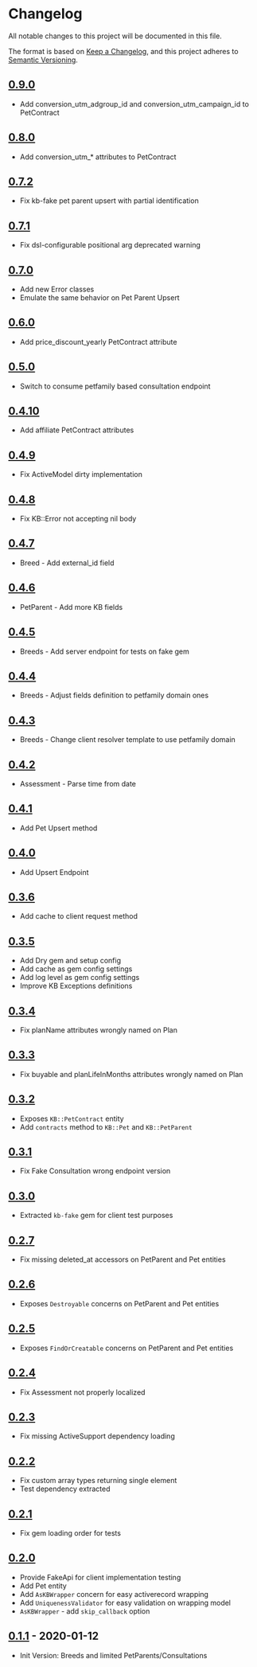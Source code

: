 # Changelog
All notable changes to this project will be documented in this file.

The format is based on [Keep a Changelog](https://keepachangelog.com/en/1.0.0/),
and this project adheres to [Semantic Versioning](https://semver.org/spec/v2.0.0.html).

## [0.9.0]
- Add conversion_utm_adgroup_id and conversion_utm_campaign_id to PetContract

## [0.8.0]
- Add conversion_utm_* attributes to PetContract

## [0.7.2]
- Fix kb-fake pet parent upsert with partial identification

## [0.7.1]
- Fix dsl-configurable positional arg deprecated warning

## [0.7.0]
- Add new Error classes
- Emulate the same behavior on Pet Parent Upsert

## [0.6.0]
- Add price_discount_yearly PetContract attribute

## [0.5.0]
- Switch to consume petfamily based consultation endpoint

## [0.4.10]
- Add affiliate PetContract attributes

## [0.4.9]
- Fix ActiveModel dirty implementation

## [0.4.8]
- Fix KB::Error not accepting nil body

## [0.4.7]
- Breed - Add external_id field

## [0.4.6]
- PetParent - Add more KB fields

## [0.4.5]
- Breeds - Add server endpoint for tests on fake gem

## [0.4.4]
- Breeds - Adjust fields definition to petfamily domain ones

## [0.4.3]
- Breeds - Change client resolver template to use petfamily domain

## [0.4.2]
- Assessment - Parse time from date

## [0.4.1]
- Add Pet Upsert method

## [0.4.0]
- Add Upsert Endpoint

## [0.3.6]
- Add cache to client request method

## [0.3.5]
- Add Dry gem and setup config
- Add cache as gem config settings
- Add log level as gem config settings
- Improve KB Exceptions definitions

## [0.3.4]
- Fix planName attributes wrongly named on Plan

## [0.3.3]
- Fix buyable and planLifeInMonths attributes wrongly named on Plan

## [0.3.2]
- Exposes `KB::PetContract` entity
- Add `contracts` method to `KB::Pet` and `KB::PetParent`

## [0.3.1]
- Fix Fake Consultation wrong endpoint version

## [0.3.0]
- Extracted `kb-fake` gem for client test purposes

## [0.2.7]
- Fix missing deleted_at accessors on PetParent and Pet entities

## [0.2.6]
- Exposes `Destroyable` concerns on PetParent and Pet entities

## [0.2.5]
- Exposes `FindOrCreatable` concerns on PetParent and Pet entities

## [0.2.4]
- Fix Assessment not properly localized

## [0.2.3]
- Fix missing ActiveSupport dependency loading

## [0.2.2]
- Fix custom array types returning single element
- Test dependency extracted

## [0.2.1]
- Fix gem loading order for tests

## [0.2.0]
- Provide FakeApi for client implementation testing
- Add Pet entity
- Add `AsKBWrapper` concern for easy activerecord wrapping
- Add `UniquenessValidator` for easy validation on wrapping model
- `AsKBWrapper` - add `skip_callback` option

## [0.1.1] - 2020-01-12
- Init Version: Breeds and limited PetParents/Consultations

[Unreleased]: https://github.com/barkibu/kb-ruby/compare/v0.9.0...HEAD
[0.9.0]: https://github.com/barkibu/kb-ruby/compare/v0.8.0...0.9.0
[0.8.0]: https://github.com/barkibu/kb-ruby/compare/v0.7.2...0.8.0
[0.7.2]: https://github.com/barkibu/kb-ruby/compare/v0.7.1...v0.7.2
[0.7.1]: https://github.com/barkibu/kb-ruby/compare/v0.7.0...v0.7.1
[0.7.0]: https://github.com/barkibu/kb-ruby/compare/v0.6.0...v0.7.0
[0.6.0]: https://github.com/barkibu/kb-ruby/compare/v0.5.0...v0.6.0
[0.5.0]: https://github.com/barkibu/kb-ruby/compare/v0.4.10...v0.5.0
[0.4.10]: https://github.com/barkibu/kb-ruby/compare/v0.4.9...v0.4.10
[0.4.9]: https://github.com/barkibu/kb-ruby/compare/v0.4.8...v0.4.9
[0.4.8]: https://github.com/barkibu/kb-ruby/compare/v0.4.7...v0.4.8
[0.4.7]: https://github.com/barkibu/kb-ruby/compare/v0.4.6...v0.4.7
[0.4.6]: https://github.com/barkibu/kb-ruby/compare/v0.4.5...v0.4.6
[0.4.5]: https://github.com/barkibu/kb-ruby/compare/v0.4.4...v0.4.5
[0.4.4]: https://github.com/barkibu/kb-ruby/compare/v0.4.3...v0.4.4
[0.4.3]: https://github.com/barkibu/kb-ruby/compare/v0.4.2...v0.4.3
[0.4.2]: https://github.com/barkibu/kb-ruby/compare/v0.4.1...v0.4.2
[0.4.1]: https://github.com/barkibu/kb-ruby/compare/v0.4.0...v0.4.1
[0.4.0]: https://github.com/barkibu/kb-ruby/compare/v0.3.6...v0.4.0
[0.3.6]: https://github.com/barkibu/kb-ruby/compare/v0.3.5...v0.3.6
[0.3.5]: https://github.com/barkibu/kb-ruby/compare/v0.3.4...v0.3.5
[0.3.4]: https://github.com/barkibu/kb-ruby/compare/v0.3.3...v0.3.4
[0.3.3]: https://github.com/barkibu/kb-ruby/compare/v0.3.2...v0.3.3
[0.3.2]: https://github.com/barkibu/kb-ruby/compare/v0.3.1...v0.3.2
[0.3.1]: https://github.com/barkibu/kb-ruby/compare/v0.3.0...v0.3.1
[0.3.0]: https://github.com/barkibu/kb-ruby/compare/v0.2.7...v0.3.0
[0.2.7]: https://github.com/barkibu/kb-ruby/compare/v0.2.6...v0.2.7
[0.2.6]: https://github.com/barkibu/kb-ruby/compare/v0.2.5...v0.2.6
[0.2.5]: https://github.com/barkibu/kb-ruby/compare/v0.2.4...v0.2.5
[0.2.4]: https://github.com/barkibu/kb-ruby/compare/v0.2.3...v0.2.4
[0.2.3]: https://github.com/barkibu/kb-ruby/compare/v0.2.2...v0.2.3
[0.2.2]: https://github.com/barkibu/kb-ruby/compare/v0.2.1...v0.2.2
[0.2.1]: https://github.com/barkibu/kb-ruby/compare/v0.2.0...v0.2.1
[0.2.0]: https://github.com/barkibu/kb-ruby/compare/v0.1.1...v0.2.0
[0.1.1]: https://github.com/barkibu/kb-ruby/releases/tag/v0.1.1
